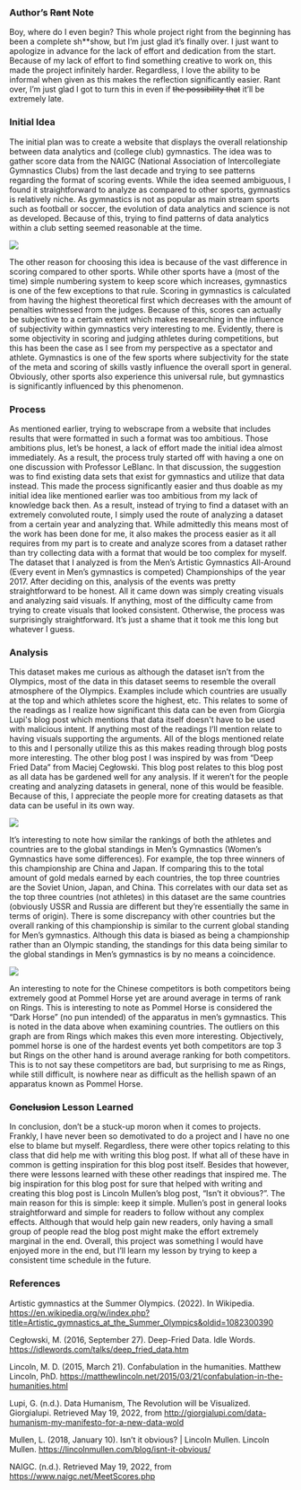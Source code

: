 ### Author’s ~~Rant~~ Note
Boy, where do I even begin? This whole project right from the beginning has been a complete sh**show, but I’m just glad it’s finally over. I just want to apologize in advance for the lack of effort and dedication from the start. Because of my lack of effort to find something creative to work on, this made the project infinitely harder. Regardless, I love the ability to be informal when given as this makes the reflection significantly easier. Rant over, I’m just glad I got to turn this in even if ~~the possibility that~~ it’ll be extremely late. 
### Initial Idea
The initial plan was to create a website that displays the overall relationship between data analytics and (college club) gymnastics. The idea was to gather score data from the NAIGC (National Association of Intercollegiate Gymnastics Clubs) from the last decade and trying to see patterns regarding the format of scoring events. While the idea seemed ambiguous, I found it straightforward to analyze as compared to other sports, gymnastics is relatively niche. As gymnastics is not as popular as main stream sports such as football or soccer, the evolution of data analytics and science is not as developed. Because of this, trying to find patterns of data analytics within a club setting seemed reasonable at the time. 

![](/IS310-Final-Project/naigc.png)

The other reason for choosing this idea is because of the vast difference in scoring compared to other sports. While other sports have a (most of the time) simple numbering system to keep score which increases, gymnastics is one of the few exceptions to that rule. Scoring in gymnastics is calculated from having the highest theoretical first which decreases with the amount of penalties witnessed from the judges. Because of this, scores can actually be subjective to a certain extent which makes researching in the influence of subjectivity within gymnastics very interesting to me. Evidently, there is some objectivity in scoring and judging athletes during competitions, but this has been the case as I see from my perspective as a spectator and athlete. Gymnastics is one of the few sports where subjectivity for the state of the meta and scoring of skills vastly influence the overall sport in general. Obviously, other sports also experience this universal rule, but gymnastics is significantly influenced by this phenomenon.   
### Process
As mentioned earlier, trying to webscrape from a website that includes results that were formatted in such a format was too ambitious. Those ambitions plus, let’s be honest, a lack of effort made the initial idea almost immediately. As a result, the process truly started off with having a one on one discussion with Professor LeBlanc. In that discussion, the suggestion was to find existing data sets that exist for gymnastics and utilize that data instead. This made the process significantly easier and thus doable as my initial idea like mentioned earlier was too ambitious from my lack of knowledge back then. As a result, instead of trying to find a dataset with an extremely convoluted route, I simply used the route of analyzing a dataset from a certain year and analyzing that. While admittedly this means most of the work has been done for me, it also makes the process easier as it all requires from my part is to create and analyze scores from a dataset rather than try collecting data with a format that would be too complex for myself. The dataset that I analyzed is from the Men’s Artistic Gymnastics All-Around (Every event in Men’s gymnastics is competed) Championships of the year 2017. After deciding on this, analysis of the events was pretty straightforward to be honest. All it came down was simply creating visuals and analyzing said visuals. If anything, most of the difficulty came from trying to create visuals that looked consistent. Otherwise, the process was surprisingly straightforward. It’s just a shame that it took me this long but whatever I guess. 
### Analysis
This dataset makes me curious as although the dataset isn’t from the Olympics, most of the data in this dataset seems to resemble the overall atmosphere of the Olympics. Examples include which countries are usually at the top and which athletes score the highest, etc. This relates to some of the readings as I realize how significant this data can be even from Giorgia Lupi's blog post which mentions that data itself doesn't have to be used with malicious intent. If anything most of the readings I’ll mention relate to having visuals supporting the arguments. All of the blogs mentioned relate to this and I personally utilize this as this makes reading through blog posts more interesting. The other blog post I was inspired by was from “Deep Fried Data” from Maciej Cegłowski. This blog post relates to this blog post as all data has be gardened well for any analysis. If it weren’t for the people creating and analyzing datasets in general, none of this would be feasible. Because of this, I appreciate the people more for creating datasets as that data can be useful in its own way.

![](/IS310-Final-Project/top3.png)

It’s interesting to note how similar the rankings of both the athletes and countries are to the global standings in Men’s Gymnastics (Women’s Gymnastics have some differences). For example, the top three winners of this championship are China and Japan. If comparing this to the total amount of gold medals earned by each countries, the top three countries are the Soviet Union, Japan, and China. This correlates with our data set as the top three countries (not athletes) in this dataset are the same countries (obviously USSR and Russia are different but they’re essentially the same in terms of origin). There is some discrepancy with other countries but the overall ranking of this championship is similar to the current global standing for Men’s gymnastics. Although this data is biased as being a championship rather than an Olympic standing, the standings for this data being similar to the global standings in Men’s gymnastics is by no means a coincidence.

![](/IS310-Final-Project/outliers.png)

An interesting to note for the Chinese competitors is both competitors being extremely good at Pommel Horse yet are around average in terms of rank on Rings. This is interesting to note as Pommel Horse is considered the “Dark Horse” (no pun intended) of the apparatus in men’s gymnastics. This is noted in the data above when examining countries. The outliers on this graph are from Rings which makes this even more interesting. Objectively, pommel horse is one of the hardest events yet both competitors are top 3 but Rings on the other hand is around average ranking for both competitors. This is to not say these competitors are bad, but surprising to me as Rings, while still difficult, is nowhere near as difficult as the hellish spawn of an apparatus known as Pommel Horse. 
### ~~Conclusion~~ Lesson Learned
In conclusion, don’t be a stuck-up moron when it comes to projects. Frankly, I have never been so demotivated to do a project and I have no one else to blame but myself. Regardless, there were other topics relating to this class that did help me with writing this blog post. If what all of these have in common is getting inspiration for this blog post itself. Besides that however, there were lessons learned with these other readings that inspired me. The big inspiration for this blog post for sure that helped with writing and creating this blog post is Lincoln Mullen’s blog post, “Isn’t it obvious?”. The main reason for this is simple: keep it simple. Mullen’s post in general looks straightforward and simple for readers to follow without any complex effects. Although that would help gain new readers, only having a small group of people read the blog post might make the effort extremely marginal in the end. Overall, this project was something I would have enjoyed more in the end, but I’ll learn my lesson by trying to keep a consistent time schedule in the future.

### References

Artistic gymnastics at the Summer Olympics. (2022). In Wikipedia.
    https://en.wikipedia.org/w/index.php?title=Artistic_gymnastics_at_the_Summer_Olympics&oldid=1082300390

Cegłowski, M. (2016, September 27). Deep-Fried Data. Idle Words. 
    https://idlewords.com/talks/deep_fried_data.htm

Lincoln, M. D. (2015, March 21). Confabulation in the humanities. Matthew Lincoln, PhD. 
    https://matthewlincoln.net/2015/03/21/confabulation-in-the-humanities.html

Lupi, G. (n.d.). Data Humanism, The Revolution will be Visualized. Giorgialupi. Retrieved May 19, 2022, 
    from http://giorgialupi.com/data-humanism-my-manifesto-for-a-new-data-wold

Mullen, L. (2018, January 10). Isn’t it obvious? | Lincoln Mullen. Lincoln Mullen. 
    https://lincolnmullen.com/blog/isnt-it-obvious/

NAIGC. (n.d.). Retrieved May 19, 2022, from https://www.naigc.net/MeetScores.php
